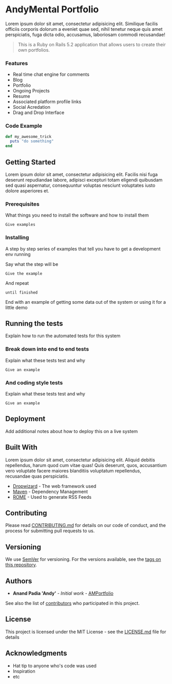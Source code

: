 # AndyMental Portfolio

Lorem ipsum dolor sit amet, consectetur adipisicing elit. Similique facilis officiis corporis dolorum a eveniet quae sed, nihil tenetur neque quis amet perspiciatis, fuga dicta odio, accusamus, laboriosam commodi recusandae!

> This is a Ruby on Rails 5.2 application that allows users to create their own portfolios.

### Features

- Real time chat engine for comments
- Blog
- Portfolio
- Ongoing Projects
- Resume
- Associated platform profile links
- Social Acredation
- Drag and Drop Interface

### Code Example

```ruby
def my_awesome_trick
  puts "do something"
end
```

## Getting Started

Lorem ipsum dolor sit amet, consectetur adipisicing elit. Facilis nisi fuga deserunt repudiandae labore, adipisci excepturi totam eligendi quibusdam sed quasi aspernatur, consequuntur voluptas nesciunt voluptates iusto dolore asperiores et.

### Prerequisites

What things you need to install the software and how to install them

```
Give examples
```

### Installing

A step by step series of examples that tell you have to get a development env running

Say what the step will be

```
Give the example
```

And repeat

```
until finished
```

End with an example of getting some data out of the system or using it for a little demo

## Running the tests

Explain how to run the automated tests for this system

### Break down into end to end tests

Explain what these tests test and why

```
Give an example
```

### And coding style tests

Explain what these tests test and why

```
Give an example
```

## Deployment

Add additional notes about how to deploy this on a live system

## Built With

Lorem ipsum dolor sit amet, consectetur adipisicing elit. Aliquid debitis repellendus, harum quod cum vitae quas! Quis deserunt, quos, accusantium vero voluptate facere maiores blanditiis voluptatum repellendus, recusandae quas perspiciatis.

* [Dropwizard](http://www.dropwizard.io/1.0.2/docs/) - The web framework used
* [Maven](https://maven.apache.org/) - Dependency Management
* [ROME](https://rometools.github.io/rome/) - Used to generate RSS Feeds

## Contributing

Please read [CONTRIBUTING.md](https://github.com/AndyMental/AMPortfolio) for details on our code of conduct, and the process for submitting pull requests to us.

## Versioning

We use [SemVer](http://semver.org/) for versioning. For the versions available, see the [tags on this repository](https://github.com/your/project/tags).

## Authors

* **Anand Padia 'Andy'** - *Initial work* - [AMPortfolio](https://github.com/AndyMental/AMPortfolio)

See also the list of [contributors](https://github.com/AndyMental/AMPortfolio/graphs/contributors) who participated in this project.

## License

This project is licensed under the MIT License - see the [LICENSE.md](LICENSE.md) file for details

## Acknowledgments

* Hat tip to anyone who's code was used
* Inspiration
* etc
